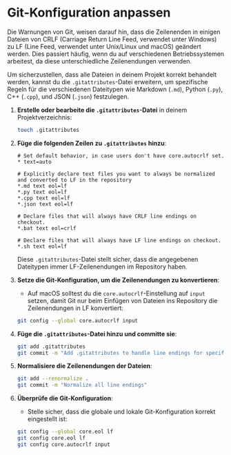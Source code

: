 # Git-Konfiguration anpassen

Die Warnungen von Git, weisen darauf hin, dass die Zeilenenden in einigen Dateien von CRLF (Carriage Return Line Feed, verwendet unter Windows) zu LF (Line Feed, verwendet unter Unix/Linux und macOS) geändert werden. Dies passiert häufig, wenn du auf verschiedenen Betriebssystemen arbeitest, da diese unterschiedliche Zeilenendungen verwenden.

Um sicherzustellen, dass alle Dateien in deinem Projekt korrekt behandelt werden, kannst du die `.gitattributes`-Datei erweitern, um spezifische Regeln für die verschiedenen Dateitypen wie Markdown (`.md`), Python (`.py`), C++ (`.cpp`), und JSON (`.json`) festzulegen.

1. **Erstelle oder bearbeite die `.gitattributes`-Datei** in deinem Projektverzeichnis:
   ```sh
   touch .gitattributes
   ```

2. **Füge die folgenden Zeilen zu `.gitattributes` hinzu**:
   ```plaintext
   # Set default behavior, in case users don't have core.autocrlf set.
   * text=auto

   # Explicitly declare text files you want to always be normalized and converted to LF in the repository
   *.md text eol=lf
   *.py text eol=lf
   *.cpp text eol=lf
   *.json text eol=lf

   # Declare files that will always have CRLF line endings on checkout.
   *.bat text eol=crlf

   # Declare files that will always have LF line endings on checkout.
   *.sh text eol=lf
   ```

   Diese `.gitattributes`-Datei stellt sicher, dass die angegebenen Dateitypen immer LF-Zeilenendungen im Repository haben.

3. **Setze die Git-Konfiguration, um die Zeilenendungen zu konvertieren**:
   - Auf macOS solltest du die `core.autocrlf`-Einstellung auf `input` setzen, damit Git nur beim Einfügen von Dateien ins Repository die Zeilenendungen in LF konvertiert:
    ```sh
    git config --global core.autocrlf input
    ```

4. **Füge die `.gitattributes`-Datei hinzu und committe sie**:
   ```sh
   git add .gitattributes
   git commit -m "Add .gitattributes to handle line endings for specific file types"
   ```

5. **Normalisiere die Zeilenendungen der Dateien**:
   ```sh
   git add --renormalize .
   git commit -m "Normalize all line endings"
   ```

6. **Überprüfe die Git-Konfiguration**:
   - Stelle sicher, dass die globale und lokale Git-Konfiguration korrekt eingestellt ist:
   ```sh
   git config --global core.eol lf
   git config core.eol lf
   git config core.autocrlf input
   ```

